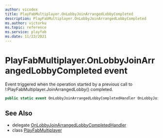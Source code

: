 ```yaml
---
author: vicodex
title: PlayFabMultiplayer.OnLobbyJoinArrangedLobbyCompleted
description: PlayFabMultiplayer.OnLobbyJoinArrangedLobbyCompleted
ms.author: victorku
ms.topic: reference
ms.service: playfab
ms.date: 11/23/2021
---
```


# PlayFabMultiplayer.OnLobbyJoinArrangedLobbyCompleted event

Event triggered when the operation started by a previous call to !:PlayFabMultiplayer.JoinArrangedLobby() completed.

```csharp
public static event OnLobbyJoinArrangedLobbyCompletedHandler OnLobbyJoinArrangedLobbyCompleted;
```

## See Also

* delegate [OnLobbyJoinArrangedLobbyCompletedHandler](../PlayFabMultiplayer.OnLobbyJoinArrangedLobbyCompletedHandler.md)
* class [PlayFabMultiplayer](../PlayFabMultiplayer.md)
